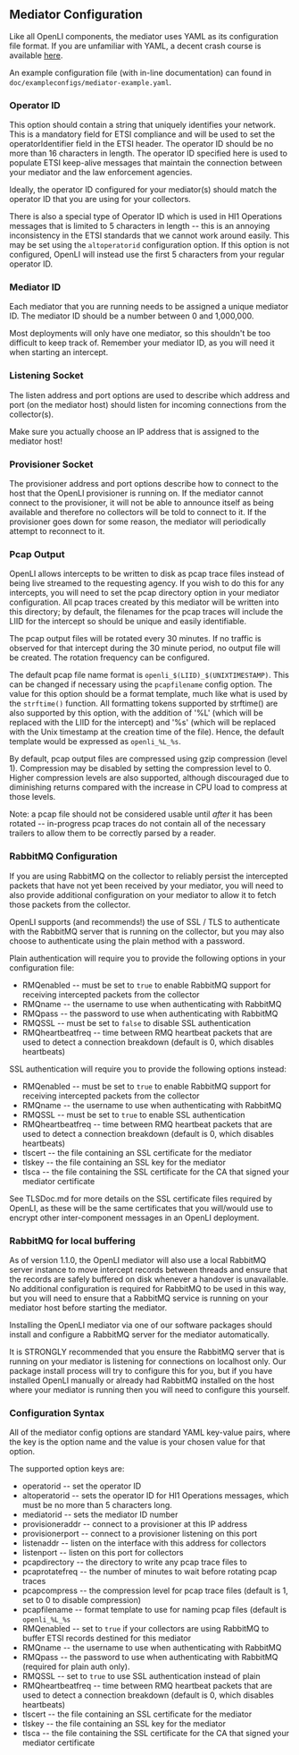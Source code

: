 ## Mediator Configuration

Like all OpenLI components, the mediator uses YAML as its configuration
file format. If you are unfamiliar with YAML, a decent crash course is
available [here](https://learnxinyminutes.com/docs/yaml/).

An example configuration file (with in-line documentation) can found in
`doc/exampleconfigs/mediator-example.yaml`.

### Operator ID
This option should contain a string that uniquely identifies your network.
This is a mandatory field for ETSI compliance and will be used to set the
operatorIdentifier field in the ETSI header. The operator ID should be no
more than 16 characters in length. The operator ID specified here is
used to populate ETSI keep-alive messages that maintain the connection
between your mediator and the law enforcement agencies.

Ideally, the operator ID configured for your mediator(s) should match
the operator ID that you are using for your collectors.

There is also a special type of Operator ID which is used in HI1 Operations
messages that is limited to 5 characters in length -- this is an annoying
inconsistency in the ETSI standards that we cannot work around easily. This
may be set using the `altoperatorid` configuration option. If this
option is not configured, OpenLI will instead use the first 5 characters from
your regular operator ID.

### Mediator ID
Each mediator that you are running needs to be assigned a unique mediator
ID. The mediator ID should be a number between 0 and 1,000,000.

Most deployments will only have one mediator, so this shouldn't be too
difficult to keep track of. Remember your mediator ID, as you will need
it when starting an intercept.

### Listening Socket
The listen address and port options are used to describe which address and
port (on the mediator host) should listen for incoming connections from the
collector(s).

Make sure you actually choose an IP address that is assigned to the mediator
host!

### Provisioner Socket
The provisioner address and port options describe how to connect to the
host that the OpenLI provisioner is running on. If the mediator cannot
connect to the provisioner, it will not be able to announce itself as being
available and therefore no collectors will be told to connect to it. If
the provisioner goes down for some reason, the mediator will periodically
attempt to reconnect to it.

### Pcap Output
OpenLI allows intercepts to be written to disk as pcap trace files instead
of being live streamed to the requesting agency. If you wish to do this for
any intercepts, you will need to set the pcap directory option in your
mediator configuration. All pcap traces created by this mediator will be
written into this directory; by default, the filenames for the pcap traces
will include the LIID for the intercept so should be unique and easily
identifiable.

The pcap output files will be rotated every 30 minutes. If no traffic is
observed for that intercept during the 30 minute period, no output file will
be created. The rotation frequency can be configured.

The default pcap file name format is `openli_$(LIID)_$(UNIXTIMESTAMP)`. This
can be changed if necessary using the `pcapfilename` config option. The value
for this option should be a format template, much like what is used by the
`strftime()` function. All formatting tokens supported by strftime() are also
supported by this option, with the addition of '%L' (which will be replaced
with the LIID for the intercept) and '%s' (which will be replaced with the
Unix timestamp at the creation time of the file). Hence, the default template
would be expressed as `openli_%L_%s`.

By default, pcap output files are compressed using gzip compression (level 1).
Compression may be disabled by setting the compression level to 0. Higher
compression levels are also supported, although discouraged due to diminishing
returns compared with the increase in CPU load to compress at those levels.

Note: a pcap file should not be considered usable until *after* it has been
rotated -- in-progress pcap traces do not contain all of the necessary
trailers to allow them to be correctly parsed by a reader.

### RabbitMQ Configuration
If you are using RabbitMQ on the collector to reliably persist the intercepted
packets that have not yet been received by your mediator, you will need to also
provide additional configuration on your mediator to allow it to fetch those
packets from the collector.

OpenLI supports (and recommends!) the use of SSL / TLS to authenticate with the
RabbitMQ server that is running on the collector, but you may also choose to
authenticate using the plain method with a password.

Plain authentication will require you to provide the following options in your
configuration file:

* RMQenabled       -- must be set to `true` to enable RabbitMQ support for
                      receiving intercepted packets from the collector
* RMQname          -- the username to use when authenticating with RabbitMQ
* RMQpass          -- the password to use when authenticating with RabbitMQ
* RMQSSL           -- must be set to `false` to disable SSL authentication
* RMQheartbeatfreq -- time between RMQ heartbeat packets that are used to
                      detect a connection breakdown (default is 0, which
                      disables heartbeats)

SSL authentication will require you to provide the following options instead:

* RMQenabled       -- must be set to `true` to enable RabbitMQ support for
                      receiving intercepted packets from the collector
* RMQname          -- the username to use when authenticating with RabbitMQ
* RMQSSL           -- must be set to `true` to enable SSL authentication
* RMQheartbeatfreq -- time between RMQ heartbeat packets that are used to
                      detect a connection breakdown (default is 0, which
                      disables heartbeats)
* tlscert          -- the file containing an SSL certificate for the mediator
* tlskey           -- the file containing an SSL key for the mediator
* tlsca            -- the file containing the SSL certificate for the CA that
                      signed your mediator certificate

See TLSDoc.md for more details on the SSL certificate files required by
OpenLI, as these will be the same certificates that you will/would use to
encrypt other inter-component messages in an OpenLI deployment.

### RabbitMQ for local buffering

As of version 1.1.0, the OpenLI mediator will also use a local RabbitMQ server
instance to move intercept records between threads and ensure that the records
are safely buffered on disk whenever a handover is unavailable. No additional
configuration is required for RabbitMQ to be used in this way, but you will
need to ensure that a RabbitMQ service is running on your mediator host before
starting the mediator.

Installing the OpenLI mediator via one of our software packages should
install and configure a RabbitMQ server for the mediator automatically.

It is STRONGLY recommended that you ensure the RabbitMQ server that is
running on your mediator is listening for connections on localhost only.
Our package install process will try to configure this for you, but if you
have installed OpenLI manually or already had RabbitMQ installed on the host
where your mediator is running then you will need to configure this yourself.

### Configuration Syntax
All of the mediator config options are standard YAML key-value pairs, where
the key is the option name and the value is your chosen value for that option.

The supported option keys are:
* operatorid       -- set the operator ID
* altoperatorid    -- sets the operator ID for HI1 Operations messages, which
                      must be no more than 5 characters long.
* mediatorid       -- sets the mediator ID number
* provisioneraddr  -- connect to a provisioner at this IP address
* provisionerport  -- connect to a provisioner listening on this port
* listenaddr       -- listen on the interface with this address for collectors
* listenport       -- listen on this port for collectors
* pcapdirectory    -- the directory to write any pcap trace files to
* pcaprotatefreq   -- the number of minutes to wait before rotating pcap traces
* pcapcompress     -- the compression level for pcap trace files (default is 1,                       set to 0 to disable compression)
* pcapfilename     -- format template to use for naming pcap files (default is
                      `openli_%L_%s`
* RMQenabled       -- set to `true` if your collectors are using RabbitMQ
                      to buffer ETSI records destined for this mediator
* RMQname          -- the username to use when authenticating with RabbitMQ
* RMQpass          -- the password to use when authenticating with RabbitMQ
                      (required for plain auth only).
* RMQSSL           -- set to `true` to use SSL authentication instead of plain
* RMQheartbeatfreq -- time between RMQ heartbeat packets that are used to
                      detect a connection breakdown (default is 0, which
                      disables heartbeats)
* tlscert          -- the file containing an SSL certificate for the mediator
* tlskey           -- the file containing an SSL key for the mediator
* tlsca            -- the file containing the SSL certificate for the CA that
                      signed your mediator certificate

